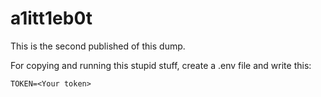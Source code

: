 # a1itt1eb0t
This is the second published of this dump.

For copying and running this stupid stuff, create a .env file and write this:
```.env
TOKEN=<Your token>
```